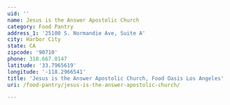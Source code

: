 ```yaml
---
uid: ''
name: Jesus is the Answer Apostolic Church
category: Food Pantry
address_1: '25100 S. Normandie Ave, Suite A'
city: Harbor City
state: CA
zipcode: '90710'
phone: 310.667.0147
latitude: '33.7965619'
longitude: '-118.2966541'
title: 'Jesus is the Answer Apostolic Church, Food Oasis Los Angeles'
uri: /food-pantry/jesus-is-the-answer-apostolic-church/

---
```

